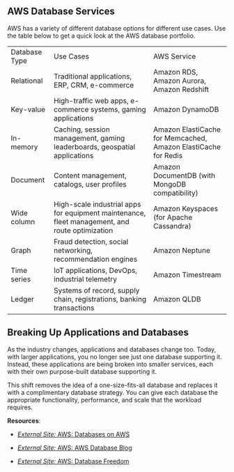 ## AWS Database Services

AWS has a variety of different database options for different use cases. Use the table below to get a quick look at the AWS database portfolio.

|   |   |   |
|---|---|---|
|Database Type|Use Cases|AWS Service|
|Relational|Traditional applications, ERP, CRM, e-commerce|Amazon RDS, Amazon Aurora, Amazon Redshift|
|Key-value|High-traffic web apps, e-commerce systems, gaming applications|Amazon DynamoDB|
|In-memory|Caching, session management, gaming leaderboards, geospatial applications|Amazon ElastiCache for Memcached, Amazon ElastiCache for Redis|
|Document|Content management, catalogs, user profiles|Amazon DocumentDB (with MongoDB compatibility)|
|Wide column|High-scale industrial apps for equipment maintenance, fleet management, and route optimization|Amazon Keyspaces (for Apache Cassandra)|
|Graph|Fraud detection, social networking, recommendation engines|Amazon Neptune|
|Time series|IoT applications, DevOps, industrial telemetry|Amazon Timestream|
|Ledger|Systems of record, supply chain, registrations, banking transactions|Amazon QLDB|

## Breaking Up Applications and Databases

As the industry changes, applications and databases change too. Today, with larger applications, you no longer see just one database supporting it. Instead, these applications are being broken into smaller services, each with their own purpose-built database supporting it.

This shift removes the idea of a one-size-fits-all database and replaces it with a complimentary database strategy. You can give each database the appropriate functionality, performance, and scale that the workload requires.

**Resources**:

- [_External Site:_ AWS: Databases on AWS](https://aws.amazon.com/products/databases/)
    
- [_External Site:_ AWS: AWS Database Blog](https://aws.amazon.com/blogs/database/?nc=sn&loc=4)
    
- [_External Site:_ AWS: Database Freedom](https://aws.amazon.com/products/databases/freedom/?nc=sn&loc=5)